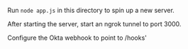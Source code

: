 Run `node app.js` in this directory to spin up a new server. 

After starting the server, start an ngrok tunnel to port 3000. 

Configure the Okta webhook to point to <ngrokUrl>/hooks'
